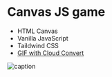 # Canvas JS game
* HTML Canvas
* Vanilla JavaScript
* Taildwind CSS
* [GIF with Cloud Convert](https://cloudconvert.com/)

![caption](image/jsgamecanvas.gif)